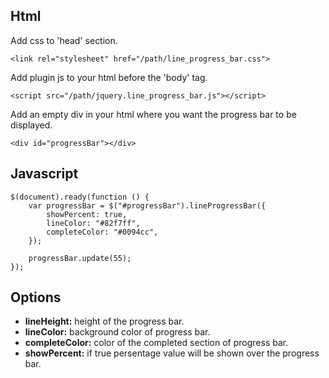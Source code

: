 ## Html

Add css to 'head' section.

```<link rel="stylesheet" href="/path/line_progress_bar.css">```

Add plugin js to your html before the 'body' tag.

```<script src="/path/jquery.line_progress_bar.js"></script>```

Add an empty div in your html where you want the progress bar to be displayed.

```<div id="progressBar"></div>```

## Javascript
```
$(document).ready(function () {
	var progressBar = $("#progressBar").lineProgressBar({
		showPercent: true,
		lineColor: "#82f7ff",
		completeColor: "#0094cc",
	});
	
	progressBar.update(55);
});
```
## Options
- **lineHeight:** height of the progress bar.
- **lineColor:** background color of progress bar.
- **completeColor:** color of the completed section of progress bar.
- **showPercent:** if true persentage value will be shown over the progress bar.
